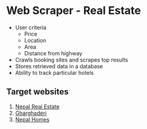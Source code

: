 # Web Scraper - Real Estate
- User criteria
	- Price
	- Location 
	- Area
	- Distance from highway
- Crawls booking sites and scrapes top results
- Stores retrieved data in a database
- Ability to track particular hotels
## Target websites
1. [Nepal Real Estate](https://www.realestateinnepal.com/)
2. [Gharghaderi](https://www.gharghaderi.com/)
3. [Nepal Homes](https://www.nepalhomes.com/)